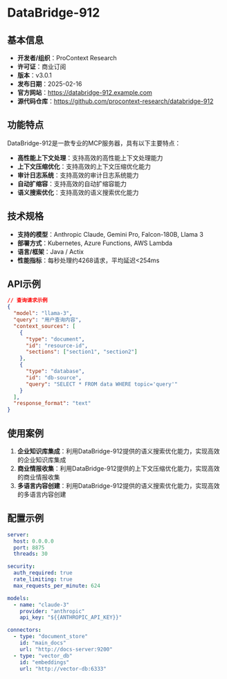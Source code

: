 # DataBridge-912

## 基本信息

- **开发者/组织**：ProContext Research
- **许可证**：商业订阅
- **版本**：v3.0.1
- **发布日期**：2025-02-16
- **官方网站**：https://databridge-912.example.com
- **源代码仓库**：https://github.com/procontext-research/databridge-912

## 功能特点

DataBridge-912是一款专业的MCP服务器，具有以下主要特点：

- **高性能上下文处理**：支持高效的高性能上下文处理能力
- **上下文压缩优化**：支持高效的上下文压缩优化能力
- **审计日志系统**：支持高效的审计日志系统能力
- **自动扩缩容**：支持高效的自动扩缩容能力
- **语义搜索优化**：支持高效的语义搜索优化能力


## 技术规格

- **支持的模型**：Anthropic Claude, Gemini Pro, Falcon-180B, Llama 3
- **部署方式**：Kubernetes, Azure Functions, AWS Lambda
- **语言/框架**：Java / Actix
- **性能指标**：每秒处理约4268请求，平均延迟<254ms

## API示例

```json
// 查询请求示例
{
  "model": "llama-3",
  "query": "用户查询内容",
  "context_sources": [
    {
      "type": "document",
      "id": "resource-id",
      "sections": ["section1", "section2"]
    },
    {
      "type": "database",
      "id": "db-source",
      "query": "SELECT * FROM data WHERE topic='query'"
    }
  ],
  "response_format": "text"
}
```

## 使用案例

1. **企业知识库集成**：利用DataBridge-912提供的语义搜索优化能力，实现高效的企业知识库集成
2. **商业情报收集**：利用DataBridge-912提供的上下文压缩优化能力，实现高效的商业情报收集
3. **多语言内容创建**：利用DataBridge-912提供的语义搜索优化能力，实现高效的多语言内容创建


## 配置示例

```yaml
server:
  host: 0.0.0.0
  port: 8875
  threads: 30

security:
  auth_required: true
  rate_limiting: true
  max_requests_per_minute: 624

models:
  - name: "claude-3"
    provider: "anthropic"
    api_key: "${{ANTHROPIC_API_KEY}}"

connectors:
  - type: "document_store"
    id: "main_docs"
    url: "http://docs-server:9200"
  - type: "vector_db"
    id: "embeddings"
    url: "http://vector-db:6333"
```